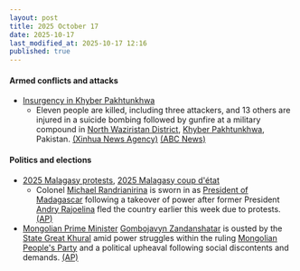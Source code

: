 ```yaml
---
layout: post
title: 2025 October 17
date: 2025-10-17
last_modified_at: 2025-10-17 12:16
published: true
---
```



#### Armed conflicts and attacks

* [Insurgency in Khyber Pakhtunkhwa](https://en.wikipedia.org/wiki/Insurgency_in_Khyber_Pakhtunkhwa "Insurgency in Khyber Pakhtunkhwa")
  * Eleven people are killed, including three attackers, and 13 others are injured in a suicide bombing followed by gunfire at a military compound in [North Waziristan District](https://en.wikipedia.org/wiki/North_Waziristan_District "North Waziristan District"), [Khyber Pakhtunkhwa](https://en.wikipedia.org/wiki/Khyber_Pakhtunkhwa "Khyber Pakhtunkhwa"), Pakistan. [(Xinhua News Agency)](https://english.news.cn/asiapacific/20251017/0260a5562cf343a29b4ff1e296c682d7/c.html) [(ABC News)](https://abcnews.go.com/International/wireStory/suicide-bomber-militants-attack-pakistani-army-facility-afghan-126606650)

#### Politics and elections

* [2025 Malagasy protests](https://en.wikipedia.org/wiki/2025_Malagasy_protests "2025 Malagasy protests"), [2025 Malagasy coup d'état](https://en.wikipedia.org/wiki/2025_Malagasy_coup_d%27%C3%A9tat "2025 Malagasy coup d'état")
  * Colonel [Michael Randrianirina](https://en.wikipedia.org/wiki/Michael_Randrianirina "Michael Randrianirina") is sworn in as [President of Madagascar](https://en.wikipedia.org/wiki/President_of_Madagascar "President of Madagascar") following a takeover of power after former President [Andry Rajoelina](https://en.wikipedia.org/wiki/Andry_Rajoelina "Andry Rajoelina") fled the country earlier this week due to protests. [(AP)](https://apnews.com/article/madagascar-coup-president-oath-randrianirina-a484f9233876ef559af0c2e3029f1f7a)
* [Mongolian Prime Minister](https://en.wikipedia.org/wiki/Prime_Minister_of_Mongolia "Prime Minister of Mongolia") [Gombojavyn Zandanshatar](https://en.wikipedia.org/wiki/Gombojavyn_Zandanshatar "Gombojavyn Zandanshatar") is ousted by the [State Great Khural](https://en.wikipedia.org/wiki/State_Great_Khural "State Great Khural") amid power struggles within the ruling [Mongolian People's Party](https://en.wikipedia.org/wiki/Mongolian_People%27s_Party "Mongolian People's Party") and a political upheaval following social discontents and demands. [(AP)](https://apnews.com/article/mongolia-prime-minister-zandanshatar-dismissed-3ec6b5fc3c8735d6a0a167aced81ba03)
